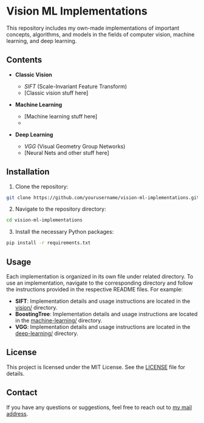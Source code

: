 # Vision ML Implementations

This repository includes my own-made implementations of important concepts, algorithms, and models in the fields of computer vision, machine learning, and deep learning. 

## Contents

- **Classic Vision**
  - *SIFT* (Scale-Invariant Feature Transform)
  - [Classic vision stuff here]

- **Machine Learning**
  - [Machine learning stuff here]
  - 
- **Deep Learning**
  - *VGG* (Visual Geometry Group Networks)
  - [Neural Nets and other stuff here]

## Installation
1. Clone the repository:
```bash
git clone https://github.com/yourusername/vision-ml-implementations.git
```
2. Navigate to the repository directory:
```bash
cd vision-ml-implementations
```
3. Install the necessary Python packages:
```bash
pip install -r requirements.txt
```
## Usage

Each implementation is organized in its own file under related directory. To use an implementation, navigate to the corresponding directory and follow the instructions provided in the respective README files. For example:
- **SIFT**: Implementation details and usage instructions are located in the [vision/](vision) directory.
- **BoostingTree**: Implementation details and usage instructions are located in the [machine-learning/](machine-learning) directory.
- **VGG**: Implementation details and usage instructions are located in the [deep-learning/](deep-learning) directory.

## License

This project is licensed under the MIT License. See the [LICENSE](LICENSE) file for details.

## Contact

If you have any questions or suggestions, feel free to reach out to [my mail address](mailto:mhakan.tastan@gmail.com).
